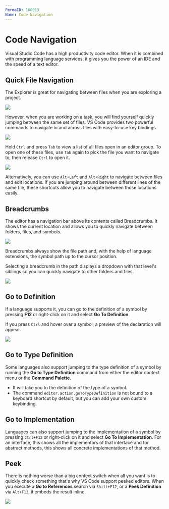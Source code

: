 ```yaml
---
PermaID: 100013
Name: Code Navigation
---
```


# Code Navigation

Visual Studio Code has a high productivity code editor. When it is combined with programming language services, it gives you the power of an IDE and the speed of a text editor. 

## Quick File Navigation

The Explorer is great for navigating between files when you are exploring a project. 

<img src="images/code-navigation-1.png">

However, when you are working on a task, you will find yourself quickly jumping between the same set of files. VS Code provides two powerful commands to navigate in and across files with easy-to-use key bindings.

<img src="images/code-navigation-2.png">

Hold `Ctrl` and press `Tab` to view a list of all files open in an editor group. To open one of these files, use `Tab` again to pick the file you want to navigate to, then release `Ctrl` to open it.

<img src="images/code-navigation-3.png">

Alternatively, you can use `Alt+Left` and `Alt+Right` to navigate between files and edit locations. If you are jumping around between different lines of the same file, these shortcuts allow you to navigate between those locations easily.

## Breadcrumbs

The editor has a navigation bar above its contents called Breadcrumbs. It shows the current location and allows you to quickly navigate between folders, files, and symbols.

<img src="images/code-navigation-4.png">

Breadcrumbs always show the file path and, with the help of language extensions, the symbol path up to the cursor position. 

Selecting a breadcrumb in the path displays a dropdown with that level's siblings so you can quickly navigate to other folders and files.

<img src="images/code-navigation-5.png">

## Go to Definition

If a language supports it, you can go to the definition of a symbol by pressing **F12** or right-click on it and select **Go To Definition**.

If you press `Ctrl` and hover over a symbol, a preview of the declaration will appear.

<img src="images/code-navigation-6.png">

## Go to Type Definition

Some languages also support jumping to the type definition of a symbol by running the **Go to Type Definition** command from either the editor context menu or the **Command Palette**. 

 - It will take you to the definition of the type of a symbol. 
 - The command `editor.action.goToTypeDefinition` is not bound to a keyboard shortcut by default, but you can add your own custom keybinding.

## Go to Implementation

Languages can also support jumping to the implementation of a symbol by pressing `Ctrl+F12` or right-click on it and select **Go To Implementation**. For an interface, this shows all the implementors of that interface and for abstract methods, this shows all concrete implementations of that method.

## Peek

There is nothing worse than a big context switch when all you want is to quickly check something that's why VS Code support peeked editors. When you execute a **Go to References** search via `Shift+F12`, or a **Peek Definition** via `Alt+F12`, it embeds the result inline.

<img src="images/code-navigation-7.png">
